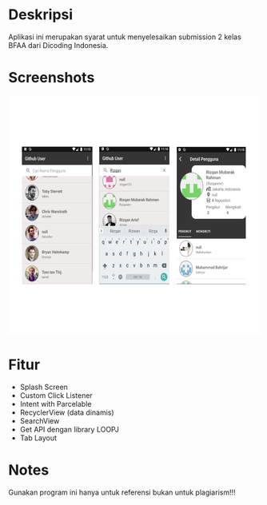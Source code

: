 # Deskripsi
Aplikasi ini merupakan syarat untuk menyelesaikan submission 2 kelas BFAA dari Dicoding Indonesia. 

# Screenshots
<img src="https://github.com/Rizqanmr/githubUser/blob/dev-githubUser2/ss-GithubUser2.png" width="800" height="480"/>

# Fitur
- Splash Screen
- Custom Click Listener
- Intent with Parcelable
- RecyclerView (data dinamis)
- SearchView
- Get API dengan library LOOPJ
- Tab Layout 

 # Notes
Gunakan program ini hanya untuk referensi bukan untuk plagiarism!!!
